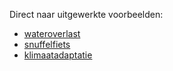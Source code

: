 Direct naar uitgewerkte voorbeelden: 

+ [wateroverlast](vb-wateroverlast.md) 
+ [snuffelfiets](metamorphoses_voorbeeld_snuffelfiets.md) 
+ [klimaatadaptatie](metamorphoses_voorbeeld_klimaatadaptatie.md)
